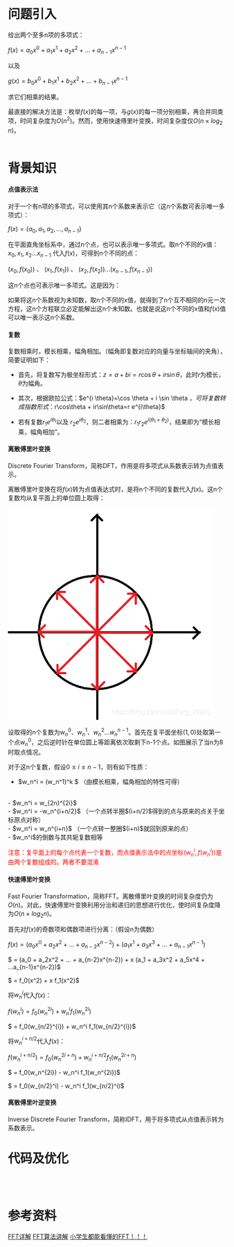 # 问题引入
给出两个至多n项的多项式：

$f(x) = a_0x^0 + a_1x^1 + a_2x^2 + ... + a_{n-1}x^{n-1}$ 

以及

$g(x) = b_0x^0 + b_1x^1 + b_2x^2 + ... + b_{n-1}x^{n-1}$

求它们相乘的结果。

最直接的解决方法是：枚举$f(x)$的每一项，与$g(x)$的每一项分别相乘，再合并同类项，时间复杂度为$O(n^2)$。然而，使用快速傅里叶变换，时间复杂度仅$O(n \times log_2 ​n)$。
<br/><br/>

# 背景知识
#### 点值表示法
对于一个有n项的多项式，可以使用其n个系数来表示它（这n个系数可表示唯一多项式）：

$f(x)=\{a_0​, a_1​, a_2​, ... , a_{n−1​}\}$

在平面直角坐标系中，通过n个点，也可以表示唯一多项式。取n个不同的x值： $x_0, x_1, x_2 ... x_{n-1}$ 代入$f(x)$，可得到n个不同的点：

$(x_0,f(x_0))$ 、 $(x_1,f(x_1))$ 、 $(x_2,f(x_2)) ... (x_{n-1},f(x_{n-1}))$ 

这n个点也可表示唯一多项式。这是因为：

如果将这n个系数视为未知数，取n个不同的x值，就得到了n个互不相同的n元一次方程，这n个方程联立必定能解出这n个未知数。也就是说这n个不同的x值和$f(x)$值可以唯一表示这n个系数。

#### 复数
复数相乘时，模长相乘，幅角相加。（幅角即复数对应的向量与坐标轴间的夹角），简要证明如下：
- 首先，将复数写为极坐标形式：$z = a + bi = r\cos\theta + ir\sin\theta$，此时$r$为模长，$\theta$为幅角。

- 其次，根据欧拉公式：$e^{i \theta}=\cos \theta + i \sin \theta $，可将复数转成指数形式：$r\cos\theta + ir\sin\theta=r e^{i\theta}$

- 若有复数$r_1 e^{i\theta_1}$以及 $r_2 e^{i\theta_2}$，则二者相乘为：$r_1r_2 e^{i(\theta_1+\theta_2)}$，结果即为“模长相乘，幅角相加”。

#### 离散傅里叶变换
Discrete Fourier Transform，简称DFT，作用是将多项式从系数表示转为点值表示。

离散傅里叶变换在将$f(x)$转为点值表达式时，是将n个不同的复数代入$f(x)$。这n个复数均从复平面上的单位圆上取得：

![](快速傅里叶变换（Fast%20Fourier%20Transformation）_1.png)

设取得的n个复数为$w_n^0、w_n^1、w_n^2 ... w_n^{n-1}$。首先在复平面坐标$(1,0)$处取第一个点$w_n^0$，之后逆时针在单位圆上等距离依次取剩下n-1个点。如图展示了当n为8时取点情况。

对于这n个复数，假设$0 \leq i \leq n-1$，则有如下性质：

- $w_n^i = (w_n^1)^k $ （由模长相乘，幅角相加的特性可得）
<br/>
- $w_n^i = w_{2n}^{2i}$
<br/>
- $w_n^i = -w_n^{i+n/2}$ （一个点转半圈$(i+n/2)$得到的点与原来的点关于坐标原点对称）
<br/>
- $w_n^i = w_n^{i+n}$ （一个点转一整圈$(i+n)$就回到原来的点）
<br/>
- $w_n^i$的倒数与其共轭复数相等
<br/>

<font color='ff0000'>注意：复平面上的每个点代表一个复数，而点值表示法中的点坐标$(w_n^i, f(w_n^i))$是由两个复数组成的。两者不要混淆</font>

#### 快速傅里叶变换
Fast Fourier Transformation，简称FFT。离散傅里叶变换的时间复杂度仍为$O(n)$。对此，快速傅里叶变换利用分治和递归的思想进行优化，使时间复杂度降为$O(n \times log_2 ​n)$。

首先对$f(x)$的奇数项和偶数项进行分离：（假设n为偶数）

$f(x) = (a_0x^0 + a_2x^2 + ... + a_{n-2}x^{n-2}) + (a_1x^1 + a_3x^3 + ... +  a_{n-1}x^{n-1})$

$ = (a_0 + a_2x^2 + ... + a_{n-2}x^{n-2}) + x (a_1 + a_3x^2 + a_5x^4 + ...a_{n-1}x^{n-2})$

$ = f_0(x^2) + x f_1(x^2)$
<br/>

将$w_n^i$代入$f(x)$：

$f(w_n^i) = f_0(w_n^{2i}) + w_n^i f_1(w_n^{2i})$

$ = f_0(w_{n/2}^{i}) + w_n^i f_1(w_{n/2}^{i})$
<br/>

将$w_n^{i+n/2}$代入$f(x)$：

$f(w_n^{i+n/2}) = f_0(w_n^{2i+n}) + w_n^{i+n/2} f_1(w_n^{2i+n})$

$ = f_0(w_n^{2i}) - w_n^i f_1(w_n^{2i})$

$ = f_0(w_{n/2}^i) - w_n^i f_1(w_{n/2}^i)$
<br/>

#### 离散傅里叶逆变换
Inverse Discrete Fourier Transform，简称IDFT，用于将多项式从点值表示转为系数表示。



# 代码及优化


<br/><br/>

# 参考资料
[FFT详解](https://blog.csdn.net/GGN_2015/article/details/68922404)
[FFT算法讲解](https://blog.csdn.net/WADuan2/article/details/79529900)
[小学生都能看懂的FFT！！！](https://www.cnblogs.com/RabbitHu/p/FFT.html)